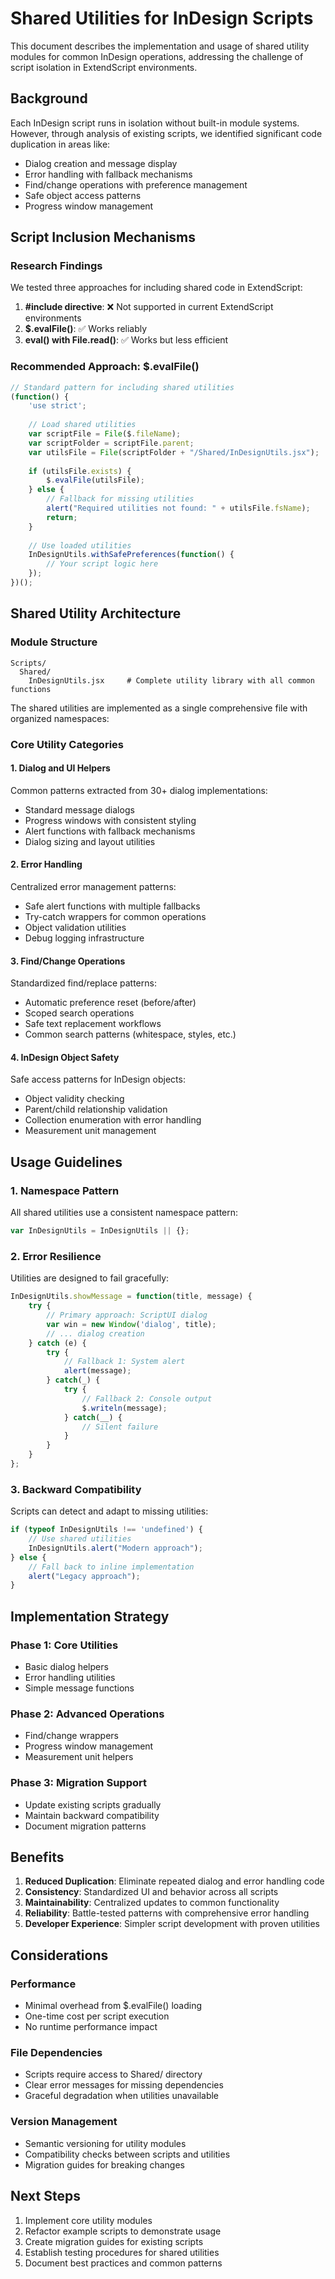 # Shared Utilities for InDesign Scripts

This document describes the implementation and usage of shared utility modules for common InDesign operations, addressing the challenge of script isolation in ExtendScript environments.

## Background

Each InDesign script runs in isolation without built-in module systems. However, through analysis of existing scripts, we identified significant code duplication in areas like:

- Dialog creation and message display
- Error handling with fallback mechanisms
- Find/change operations with preference management
- Safe object access patterns
- Progress window management

## Script Inclusion Mechanisms

### Research Findings

We tested three approaches for including shared code in ExtendScript:

1. **#include directive**: ❌ Not supported in current ExtendScript environments
2. **$.evalFile()**: ✅ Works reliably
3. **eval() with File.read()**: ✅ Works but less efficient

### Recommended Approach: $.evalFile()

```javascript
// Standard pattern for including shared utilities
(function() {
    'use strict';
    
    // Load shared utilities
    var scriptFile = File($.fileName);
    var scriptFolder = scriptFile.parent;
    var utilsFile = File(scriptFolder + "/Shared/InDesignUtils.jsx");
    
    if (utilsFile.exists) {
        $.evalFile(utilsFile);
    } else {
        // Fallback for missing utilities
        alert("Required utilities not found: " + utilsFile.fsName);
        return;
    }
    
    // Use loaded utilities
    InDesignUtils.withSafePreferences(function() {
        // Your script logic here
    });
})();
```

## Shared Utility Architecture

### Module Structure

```
Scripts/
  Shared/
    InDesignUtils.jsx     # Complete utility library with all common functions
```

The shared utilities are implemented as a single comprehensive file with organized namespaces:

### Core Utility Categories

#### 1. Dialog and UI Helpers

Common patterns extracted from 30+ dialog implementations:

- Standard message dialogs
- Progress windows with consistent styling
- Alert functions with fallback mechanisms
- Dialog sizing and layout utilities

#### 2. Error Handling

Centralized error management patterns:

- Safe alert functions with multiple fallbacks
- Try-catch wrappers for common operations
- Object validation utilities
- Debug logging infrastructure

#### 3. Find/Change Operations

Standardized find/replace patterns:

- Automatic preference reset (before/after)
- Scoped search operations
- Safe text replacement workflows
- Common search patterns (whitespace, styles, etc.)

#### 4. InDesign Object Safety

Safe access patterns for InDesign objects:

- Object validity checking
- Parent/child relationship validation
- Collection enumeration with error handling
- Measurement unit management

## Usage Guidelines

### 1. Namespace Pattern

All shared utilities use a consistent namespace pattern:

```javascript
var InDesignUtils = InDesignUtils || {};
```

### 2. Error Resilience

Utilities are designed to fail gracefully:

```javascript
InDesignUtils.showMessage = function(title, message) {
    try {
        // Primary approach: ScriptUI dialog
        var win = new Window('dialog', title);
        // ... dialog creation
    } catch (e) {
        try {
            // Fallback 1: System alert
            alert(message);
        } catch(_) {
            try {
                // Fallback 2: Console output
                $.writeln(message);
            } catch(__) {
                // Silent failure
            }
        }
    }
};
```

### 3. Backward Compatibility

Scripts can detect and adapt to missing utilities:

```javascript
if (typeof InDesignUtils !== 'undefined') {
    // Use shared utilities
    InDesignUtils.alert("Modern approach");
} else {
    // Fall back to inline implementation
    alert("Legacy approach");
}
```

## Implementation Strategy

### Phase 1: Core Utilities
- Basic dialog helpers
- Error handling utilities
- Simple message functions

### Phase 2: Advanced Operations
- Find/change wrappers
- Progress window management
- Measurement unit helpers

### Phase 3: Migration Support
- Update existing scripts gradually
- Maintain backward compatibility
- Document migration patterns

## Benefits

1. **Reduced Duplication**: Eliminate repeated dialog and error handling code
2. **Consistency**: Standardized UI and behavior across all scripts
3. **Maintainability**: Centralized updates to common functionality
4. **Reliability**: Battle-tested patterns with comprehensive error handling
5. **Developer Experience**: Simpler script development with proven utilities

## Considerations

### Performance
- Minimal overhead from $.evalFile() loading
- One-time cost per script execution
- No runtime performance impact

### File Dependencies
- Scripts require access to Shared/ directory
- Clear error messages for missing dependencies
- Graceful degradation when utilities unavailable

### Version Management
- Semantic versioning for utility modules
- Compatibility checks between scripts and utilities
- Migration guides for breaking changes

## Next Steps

1. Implement core utility modules
2. Refactor example scripts to demonstrate usage
3. Create migration guides for existing scripts
4. Establish testing procedures for shared utilities
5. Document best practices and common patterns